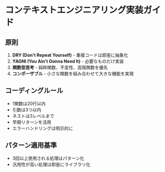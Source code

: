 # コンテキストエンジニアリング実装ガイド

## 原則
1. **DRY (Don't Repeat Yourself)** - 重複コードは即座に抽象化
2. **YAGNI (You Ain't Gonna Need It)** - 必要なものだけ実装
3. **関数型思考** - 純粋関数、不変性、高階関数を優先
4. **コンポーザブル** - 小さな関数を組み合わせて大きな機能を実現

## コーディングルール
- 1関数は20行以内
- 引数は3つ以内
- ネストは3レベルまで
- 早期リターンを活用
- エラーハンドリングは明示的に

## パターン適用基準
- 3回以上使用される処理はパターン化
- 汎用性が高い処理は即座にライブラリ化
```
